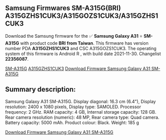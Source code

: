 <h2>Samsung Firmwares SM-A315G(BRI) A315GZHS1CUK3/A315GOZS1CUK3/A315GZHS1CUK3</h2>
Download the Samsung firmware for the ✅ <strong>Samsung Galaxy A31 </strong> ⭐ <strong>SM-A315G</strong> with product code <strong>BRI</strong> <strong> from Taiwan</strong>. This firmware has version number PDA <strong>A315GZHS1CUK3</strong> and CSC A315GOZS1CUK3. The operating system of this firmware is Android R , with build date 2021-11-30. Changelist <strong>22356087</strong>.


[SM-A315G](https://samfirm.shop/samsung/model/SM-A315G)
[A315GZHS1CUK3](https://samfirm.shop/samsung/pda/A315GZHS1CUK3)
[Download Firmware Samsung Galaxy A31 SM-A315G](https://samfirm.shop/samsung/firmware/478625)
<h2>Summary description:</h2>
<p>Samsung Galaxy A31 SM-A315G. Display diagonal: 16.3 cm (6.4"), Display resolution: 2400 x 1080 pixels, Display type: SAMOLED. Processor frequency: 2 GHz. RAM capacity: 4 GB, Internal storage capacity: 128 GB. Rear camera resolution (numeric): 48 MP, Rear camera type: Quad camera. Battery capacity: 5000 mAh. Product colour: Black. Weight: 185 g</p>


[Download Firmware Samsung Galaxy A31 SM-A315G](https://samfirm.shop/samsung/firmware/478625)
